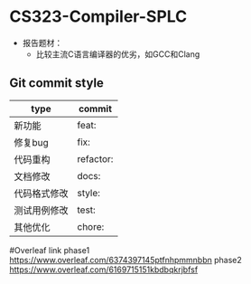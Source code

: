 # CS323-Compiler-SPLC

+ 报告题材：
  + 比较主流C语言编译器的优劣，如GCC和Clang



## Git commit style

| type         | commit    |
| ------------ | --------- |
| 新功能       | feat:     |
| 修复bug      | fix:      |
| 代码重构     | refactor: |
| 文档修改     | docs:     |
| 代码格式修改 | style:    |
| 测试用例修改 | test:     |
| 其他优化     | chore:    |

#Overleaf link
phase1
https://www.overleaf.com/6374397145ptfnhpmmnbbn
phase2
https://www.overleaf.com/6169715151kbdbqkrjbfsf
